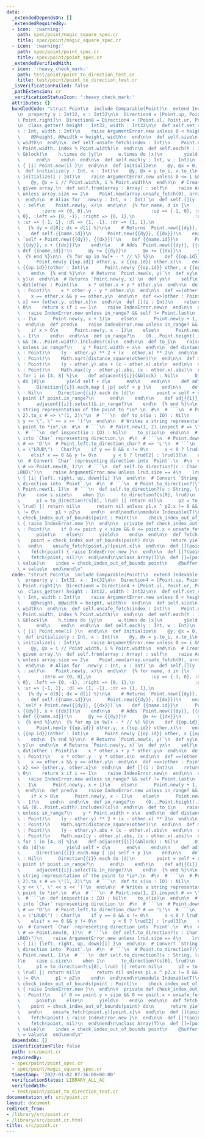 ```yaml
---
data:
  _extendedDependsOn: []
  _extendedRequiredBy:
  - icon: ':warning:'
    path: spec/point/magic_square_spec.cr
    title: spec/point/magic_square_spec.cr
  - icon: ':warning:'
    path: spec/point/point_spec.cr
    title: spec/point/point_spec.cr
  _extendedVerifiedWith:
  - icon: ':heavy_check_mark:'
    path: test/point/point_to_direction_test.cr
    title: test/point/point_to_direction_test.cr
  _isVerificationFailed: false
  _pathExtension: cr
  _verificationStatusIcon: ':heavy_check_mark:'
  attributes: {}
  bundledCode: "struct Point\n  include Comparable(Point)\n  extend Indexable(Point)\n\
    \n  property y : Int32, x : Int32\n\n  Direction4 = [Point.up, Point.left, Point.down,\
    \ Point.right]\n  Direction8 = Direction4 + [Point.ul, Point.ur, Point.dl, Point.dr]\n\
    \n  class_getter! height : Int32, width : Int32\n\n  def self.set_range(height\
    \ : Int, width : Int)\n    raise ArgumentError.new unless 0 < height && 0 < width\n\
    \    @@height, @@width = height, width\n  end\n\n  def self.size\n    height *\
    \ width\n  end\n\n  def self.unsafe_fetch(index : Int)\n    Point.new(index //\
    \ Point.width, index % Point.width)\n  end\n\n  def self.each(h : Int, w : Int,\
    \ &block)\n    h.times do |y|\n      w.times do |x|\n        yield Point[y, x]\n\
    \      end\n    end\n  end\n\n  def self.each(y : Int, w : Int)\n    size.times.map\
    \ { |i| Point.new(i) }\n  end\n\n  def initialize\n    @y, @x = 0, 0\n  end\n\n\
    \  def initialize(y : Int, x : Int)\n    @y, @x = y.to_i, x.to_i\n  end\n\n  def\
    \ initialize(i : Int)\n    raise ArgumentError.new unless 0 <= i && i < Point.size\n\
    \    @y, @x = i // Point.width, i % Point.width\n  end\n\n  # Creates point fomr\
    \ given array.\n  def self.from(array : Array) : self\n    raise ArgumentError.new\
    \ unless array.size == 2\n    Point.new(array.unsafe_fetch(0), array.unsafe_fetch(1))\n\
    \  end\n\n  # Alias for `.new(y : Int, x : Int)`\n  def self.[](y : Int, x : Int)\
    \ : self\n    Point.new(y, x)\n  end\n\n  {% for name, d in {\n              \
    \        :zero => {0, 0},\n                      :up => {-1, 0}, :down => {1,\
    \ 0}, :left => {0, -1}, :right => {0, 1},\n                      :ul => {-1, -1},\
    \ :ur => {-1, 1}, :dl => {1, -1}, :dr => {1, 1},\n                    } %}\n \
    \   {% dy = d[0]; dx = d[1] %}\n\n    # Returns `Point.new({{dy}}, {{dx}})`\n\
    \    def self.{{name.id}}\n      Point.new({{dy}}, {{dx}})\n    end\n\n    # Returns\
    \ `self + Point.new({{dy}}, {{dx}})`\n    def {{name.id}}\n      Point.new(y +\
    \ {{dy}}, x + {{dx}})\n    end\n\n    # Adds `Point.new({{dy}}, {{dx}})`\n   \
    \ def {{name.id}}!\n      @y += {{dy}}\n      @x += {{dx}}\n      self\n    end\n\
    \  {% end %}\n\n  {% for op in %w[+ - * // %] %}\n    def {{op.id}}(other : Point)\n\
    \      Point.new(y {{op.id}} other.y, x {{op.id}} other.x)\n    end\n\n    def\
    \ {{op.id}}(other : Int)\n      Point.new(y {{op.id}} other, x {{op.id}} other)\n\
    \    end\n  {% end %}\n\n  # Returns `Point.new(x, y)`\n  def xy\n    Point.new(x,\
    \ y)\n  end\n\n  # Returns `Point.new(y, x)`\n  def yx\n    self\n  end\n\n  def\
    \ dot(other : Point)\n    x * other.x + y * other.y\n  end\n\n  def cross(other\
    \ : Point)\n    x * other.y - y * other.x\n  end\n\n  def ==(other : Point)\n\
    \    x == other.x && y == other.y\n  end\n\n  def <=>(other : Point)\n    {y,\
    \ x} <=> {other.y, other.x}\n  end\n\n  def [](i : Int)\n    return y if i ==\
    \ 0\n    return x if i == 1\n    raise IndexError.new\n  end\n\n  def succ\n \
    \   raise IndexError.new unless in_range? && self != Point.last\n    if x < Point.width\
    \ - 1\n      Point.new(y, x + 1)\n    else\n      Point.new(y + 1, 0)\n    end\n\
    \  end\n\n  def pred\n    raise IndexError.new unless in_range? && self != Point.first\n\
    \    if x > 0\n      Point.new(y, x - 1)\n    else\n      Point.new(y - 1, Point.width\
    \ - 1)\n    end\n  end\n\n  def in_range?\n    (0...Point.height).includes?(y)\
    \ && (0...Point.width).includes?(x)\n  end\n\n  def to_i\n    raise IndexError.new\
    \ unless in_range?\n    y * Point.width + x\n  end\n\n  def distance_square(other\
    \ : Point)\n    (y - other.y) ** 2 + (x - other.x) ** 2\n  end\n\n  def distance(other\
    \ : Point)\n    Math.sqrt(distance_square(other))\n  end\n\n  def manhattan(other\
    \ : Point)\n    (y - other.y).abs + (x - other.x).abs\n  end\n\n  def chebyshev(other\
    \ : Point)\n    Math.max((y - other.y).abs, (x - other.x).abs)\n  end\n\n  {%\
    \ for i in [4, 8] %}\n    def adjacent{{i}}(&block) : Nil\n      Direction{{i}}.each\
    \ do |d|\n        yield self + d\n      end\n    end\n\n    def adjacent{{i}}\n\
    \      Direction{{i}}.each.map { |p| self + p }\n    end\n\n    def adj{{i}}_in_range(&block)\
    \ : Nil\n      Direction{{i}}.each do |d|\n        point = self + d\n        yield\
    \ point if point.in_range?\n      end\n    end\n\n    def adj{{i}}_in_range\n\
    \      adjacent{{i}}.select(&.in_range?)\n    end\n  {% end %}\n\n  # Writes a\
    \ string representation of the point to *io*.\n  #\n  # ```\n  # Point.new(1,\
    \ 2).to_s # => \"(1, 2)\"\n  # ```\n  def to_s(io : IO) : Nil\n    io << '(' <<\
    \ y << \", \" << x << ')'\n  end\n\n  # Writes a string representation of the\
    \ point to *io*.\n  #\n  # ```\n  # Point.new(1, 2).inspect # => \"(1, 2)\"\n\
    \  # ```\n  def inspect(io : IO) : Nil\n    to_s(io)\n  end\n\n  # Convert `Point`\
    \ into `Char` representing direction.\n  #\n  # ```\n  # Point.down.to_direction_char?\
    \ # => 'D'\n  # Point.left.to_direction_char? # => 'L'\n  # ```\n  def to_direction_char?(lrud\
    \ = \"LRUD\") : Char?\n    if y == 0 && x != 0\n      x < 0 ? lrud[0] : lrud[1]\n\
    \    elsif x == 0 && y != 0\n      y < 0 ? lrud[2] : lrud[3]\n    end\n  end\n\
    \n  # Convert `Char` representing direction into `Point`.\n  #\n  # ```\n  # Point.to_direction?('R')\
    \ # => Point.new(0, 1)\n  # ```\n  def self.to_direction?(c : Char, lrud = \"\
    LRUD\")\n    raise ArgumentError.new unless lrud.size == 4\n    lrud.index(c).try\
    \ { |i| {left, right, up, down}[i] }\n  end\n\n  # Convert `String` representing\
    \ direction into `Point`.\n  #\n  # ```\n  # Point.to_direction?(\"DR\") # =>\
    \ Point.new(1, 1)\n  # ```\n  def self.to_direction?(s : String, lrud = \"LRUD\"\
    )\n    case s.size\n    when 1\n      to_direction?(s[0], lrud)\n    when 2\n\
    \      p1 = to_direction?(s[0], lrud) || return nil\n      p2 = to_direction?(s[1],\
    \ lrud) || return nil\n      return nil unless p1.x ^ p2.x != 0 && p1.y ^ p2.y\
    \ != 0\n      p1 + p2\n    end\n  end\nend\n\nmodule Indexable(T)\n  private def\
    \ check_index_out_of_bounds(point : Point)\n    check_index_out_of_bounds(point)\
    \ { raise IndexError.new }\n  end\n\n  private def check_index_out_of_bounds(point\
    \ : Point)\n    if 0 <= point.y < size && 0 <= point.x < unsafe_fetch(point.y).size\n\
    \      point\n    else\n      yield\n    end\n  end\n\n  def fetch(point : Point)\n\
    \    point = check_index_out_of_bounds(point) do\n      return yield point\n \
    \   end\n    unsafe_fetch(point.y)[point.x]\n  end\n\n  def [](point : Point)\n\
    \    fetch(point) { raise IndexError.new }\n  end\n\n  def []?(point : Point)\n\
    \    fetch(point, nil)\n  end\nend\n\nclass Array(T)\n  def []=(point : Point,\
    \ value)\n    index = check_index_out_of_bounds point\n    @buffer[index.y][index.x]\
    \ = value\n  end\nend\n"
  code: "struct Point\n  include Comparable(Point)\n  extend Indexable(Point)\n\n\
    \  property y : Int32, x : Int32\n\n  Direction4 = [Point.up, Point.left, Point.down,\
    \ Point.right]\n  Direction8 = Direction4 + [Point.ul, Point.ur, Point.dl, Point.dr]\n\
    \n  class_getter! height : Int32, width : Int32\n\n  def self.set_range(height\
    \ : Int, width : Int)\n    raise ArgumentError.new unless 0 < height && 0 < width\n\
    \    @@height, @@width = height, width\n  end\n\n  def self.size\n    height *\
    \ width\n  end\n\n  def self.unsafe_fetch(index : Int)\n    Point.new(index //\
    \ Point.width, index % Point.width)\n  end\n\n  def self.each(h : Int, w : Int,\
    \ &block)\n    h.times do |y|\n      w.times do |x|\n        yield Point[y, x]\n\
    \      end\n    end\n  end\n\n  def self.each(y : Int, w : Int)\n    size.times.map\
    \ { |i| Point.new(i) }\n  end\n\n  def initialize\n    @y, @x = 0, 0\n  end\n\n\
    \  def initialize(y : Int, x : Int)\n    @y, @x = y.to_i, x.to_i\n  end\n\n  def\
    \ initialize(i : Int)\n    raise ArgumentError.new unless 0 <= i && i < Point.size\n\
    \    @y, @x = i // Point.width, i % Point.width\n  end\n\n  # Creates point fomr\
    \ given array.\n  def self.from(array : Array) : self\n    raise ArgumentError.new\
    \ unless array.size == 2\n    Point.new(array.unsafe_fetch(0), array.unsafe_fetch(1))\n\
    \  end\n\n  # Alias for `.new(y : Int, x : Int)`\n  def self.[](y : Int, x : Int)\
    \ : self\n    Point.new(y, x)\n  end\n\n  {% for name, d in {\n              \
    \        :zero => {0, 0},\n                      :up => {-1, 0}, :down => {1,\
    \ 0}, :left => {0, -1}, :right => {0, 1},\n                      :ul => {-1, -1},\
    \ :ur => {-1, 1}, :dl => {1, -1}, :dr => {1, 1},\n                    } %}\n \
    \   {% dy = d[0]; dx = d[1] %}\n\n    # Returns `Point.new({{dy}}, {{dx}})`\n\
    \    def self.{{name.id}}\n      Point.new({{dy}}, {{dx}})\n    end\n\n    # Returns\
    \ `self + Point.new({{dy}}, {{dx}})`\n    def {{name.id}}\n      Point.new(y +\
    \ {{dy}}, x + {{dx}})\n    end\n\n    # Adds `Point.new({{dy}}, {{dx}})`\n   \
    \ def {{name.id}}!\n      @y += {{dy}}\n      @x += {{dx}}\n      self\n    end\n\
    \  {% end %}\n\n  {% for op in %w[+ - * // %] %}\n    def {{op.id}}(other : Point)\n\
    \      Point.new(y {{op.id}} other.y, x {{op.id}} other.x)\n    end\n\n    def\
    \ {{op.id}}(other : Int)\n      Point.new(y {{op.id}} other, x {{op.id}} other)\n\
    \    end\n  {% end %}\n\n  # Returns `Point.new(x, y)`\n  def xy\n    Point.new(x,\
    \ y)\n  end\n\n  # Returns `Point.new(y, x)`\n  def yx\n    self\n  end\n\n  def\
    \ dot(other : Point)\n    x * other.x + y * other.y\n  end\n\n  def cross(other\
    \ : Point)\n    x * other.y - y * other.x\n  end\n\n  def ==(other : Point)\n\
    \    x == other.x && y == other.y\n  end\n\n  def <=>(other : Point)\n    {y,\
    \ x} <=> {other.y, other.x}\n  end\n\n  def [](i : Int)\n    return y if i ==\
    \ 0\n    return x if i == 1\n    raise IndexError.new\n  end\n\n  def succ\n \
    \   raise IndexError.new unless in_range? && self != Point.last\n    if x < Point.width\
    \ - 1\n      Point.new(y, x + 1)\n    else\n      Point.new(y + 1, 0)\n    end\n\
    \  end\n\n  def pred\n    raise IndexError.new unless in_range? && self != Point.first\n\
    \    if x > 0\n      Point.new(y, x - 1)\n    else\n      Point.new(y - 1, Point.width\
    \ - 1)\n    end\n  end\n\n  def in_range?\n    (0...Point.height).includes?(y)\
    \ && (0...Point.width).includes?(x)\n  end\n\n  def to_i\n    raise IndexError.new\
    \ unless in_range?\n    y * Point.width + x\n  end\n\n  def distance_square(other\
    \ : Point)\n    (y - other.y) ** 2 + (x - other.x) ** 2\n  end\n\n  def distance(other\
    \ : Point)\n    Math.sqrt(distance_square(other))\n  end\n\n  def manhattan(other\
    \ : Point)\n    (y - other.y).abs + (x - other.x).abs\n  end\n\n  def chebyshev(other\
    \ : Point)\n    Math.max((y - other.y).abs, (x - other.x).abs)\n  end\n\n  {%\
    \ for i in [4, 8] %}\n    def adjacent{{i}}(&block) : Nil\n      Direction{{i}}.each\
    \ do |d|\n        yield self + d\n      end\n    end\n\n    def adjacent{{i}}\n\
    \      Direction{{i}}.each.map { |p| self + p }\n    end\n\n    def adj{{i}}_in_range(&block)\
    \ : Nil\n      Direction{{i}}.each do |d|\n        point = self + d\n        yield\
    \ point if point.in_range?\n      end\n    end\n\n    def adj{{i}}_in_range\n\
    \      adjacent{{i}}.select(&.in_range?)\n    end\n  {% end %}\n\n  # Writes a\
    \ string representation of the point to *io*.\n  #\n  # ```\n  # Point.new(1,\
    \ 2).to_s # => \"(1, 2)\"\n  # ```\n  def to_s(io : IO) : Nil\n    io << '(' <<\
    \ y << \", \" << x << ')'\n  end\n\n  # Writes a string representation of the\
    \ point to *io*.\n  #\n  # ```\n  # Point.new(1, 2).inspect # => \"(1, 2)\"\n\
    \  # ```\n  def inspect(io : IO) : Nil\n    to_s(io)\n  end\n\n  # Convert `Point`\
    \ into `Char` representing direction.\n  #\n  # ```\n  # Point.down.to_direction_char?\
    \ # => 'D'\n  # Point.left.to_direction_char? # => 'L'\n  # ```\n  def to_direction_char?(lrud\
    \ = \"LRUD\") : Char?\n    if y == 0 && x != 0\n      x < 0 ? lrud[0] : lrud[1]\n\
    \    elsif x == 0 && y != 0\n      y < 0 ? lrud[2] : lrud[3]\n    end\n  end\n\
    \n  # Convert `Char` representing direction into `Point`.\n  #\n  # ```\n  # Point.to_direction?('R')\
    \ # => Point.new(0, 1)\n  # ```\n  def self.to_direction?(c : Char, lrud = \"\
    LRUD\")\n    raise ArgumentError.new unless lrud.size == 4\n    lrud.index(c).try\
    \ { |i| {left, right, up, down}[i] }\n  end\n\n  # Convert `String` representing\
    \ direction into `Point`.\n  #\n  # ```\n  # Point.to_direction?(\"DR\") # =>\
    \ Point.new(1, 1)\n  # ```\n  def self.to_direction?(s : String, lrud = \"LRUD\"\
    )\n    case s.size\n    when 1\n      to_direction?(s[0], lrud)\n    when 2\n\
    \      p1 = to_direction?(s[0], lrud) || return nil\n      p2 = to_direction?(s[1],\
    \ lrud) || return nil\n      return nil unless p1.x ^ p2.x != 0 && p1.y ^ p2.y\
    \ != 0\n      p1 + p2\n    end\n  end\nend\n\nmodule Indexable(T)\n  private def\
    \ check_index_out_of_bounds(point : Point)\n    check_index_out_of_bounds(point)\
    \ { raise IndexError.new }\n  end\n\n  private def check_index_out_of_bounds(point\
    \ : Point)\n    if 0 <= point.y < size && 0 <= point.x < unsafe_fetch(point.y).size\n\
    \      point\n    else\n      yield\n    end\n  end\n\n  def fetch(point : Point)\n\
    \    point = check_index_out_of_bounds(point) do\n      return yield point\n \
    \   end\n    unsafe_fetch(point.y)[point.x]\n  end\n\n  def [](point : Point)\n\
    \    fetch(point) { raise IndexError.new }\n  end\n\n  def []?(point : Point)\n\
    \    fetch(point, nil)\n  end\nend\n\nclass Array(T)\n  def []=(point : Point,\
    \ value)\n    index = check_index_out_of_bounds point\n    @buffer[index.y][index.x]\
    \ = value\n  end\nend\n"
  dependsOn: []
  isVerificationFile: false
  path: src/point.cr
  requiredBy:
  - spec/point/point_spec.cr
  - spec/point/magic_square_spec.cr
  timestamp: '2022-01-02 07:36:08+00:00'
  verificationStatus: LIBRARY_ALL_AC
  verifiedWith:
  - test/point/point_to_direction_test.cr
documentation_of: src/point.cr
layout: document
redirect_from:
- /library/src/point.cr
- /library/src/point.cr.html
title: src/point.cr
---
```

